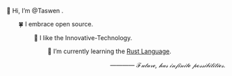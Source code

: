 👋 Hi, I’m @Taswen .

&nbsp; &nbsp; &nbsp; &nbsp;🍀 I embrace open source.

&nbsp; &nbsp; &nbsp; &nbsp; &nbsp; &nbsp; &nbsp; &nbsp;  👀 I like the Innovative-Technology.

&nbsp; &nbsp; &nbsp; &nbsp; &nbsp; &nbsp; &nbsp; &nbsp; &nbsp; &nbsp; &nbsp; &nbsp; 🌱 I’m currently learning the [Rust Language](https://www.rust-lang.org/).


*<p style="text-align:right"> ———— ℱ𝓊𝓉𝓊𝓇ℯ, 𝒽𝒶𝓈 𝒾𝓃𝒻𝒾𝓃𝒾𝓉ℯ 𝓅ℴ𝓈𝓈𝒾𝒷𝒾𝓁𝒾𝓉𝒾ℯ𝓈.</p>*

<!---
Taswen/Taswen is a ✨ special ✨ repository because its `README.md` (this file) appears on your GitHub profile.
You can click the Preview link to take a look at your changes.
--->
